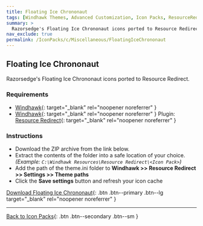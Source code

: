 ```yaml
---
title: Floating Ice Chrononaut
tags: [Windhawk Themes, Advanced Customization, Icon Packs, ResourceRedirect, Miscellaneous, Razorsedge]
summary: >
  Razorsedge's Floating Ice Chrononaut icons ported to Resource Redirect.
nav_exclude: true
permalink: /IconPacks/c/Miscellaneous/FloatingIceChrononaut
---
```


## Floating Ice Chrononaut
Razorsedge's Floating Ice Chrononaut icons ported to Resource Redirect.

<!-- 
[![Floating Ice Chrononaut Preview](https://gitlab.com/the-back-room/windhawk/resource-redirect/floating-ice-chrononaut/-/raw/main/Extras/Preview.bmp)](https://gitlab.com/the-back-room/windhawk/resource-redirect/floating-ice-chrononaut/-/raw/main/Extras/Preview.bmp){: target="_blank" rel="noopener noreferrer" }
-->

### Requirements

- [Windhawk](https://windhawk.net/){: target="_blank" rel="noopener noreferrer" }
- [Windhawk](https://windhawk.net/){: target="_blank" rel="noopener noreferrer" } Plugin: [Resource Redirect](https://windhawk.net/mods/icon-resource-redirect){: target="_blank" rel="noopener noreferrer" }

### Instructions

 - Download the ZIP archive from the link below.
 - Extract the contents of the folder into a safe location of your choice. *(Example: `C:\Windhawk Resources\Resource Redirect\<Icon Pack>`)*
 - Add the path of the theme.ini folder to **Windhawk >> Resource Redirect >> Settings >> Theme paths**
 - Click the **Save settings** button and refresh your icon cache

[Download Floating Ice Chrononaut](https://gitlab.com/the-back-room/windhawk/resource-redirect/floating-ice-chrononaut/-/archive/main/floating-ice-chrononaut-main.zip){: .btn .btn--primary .btn--lg target="_blank" rel="noopener noreferrer" }

---

[Back to Icon Packs](/IconPacks){: .btn .btn--secondary .btn--sm }